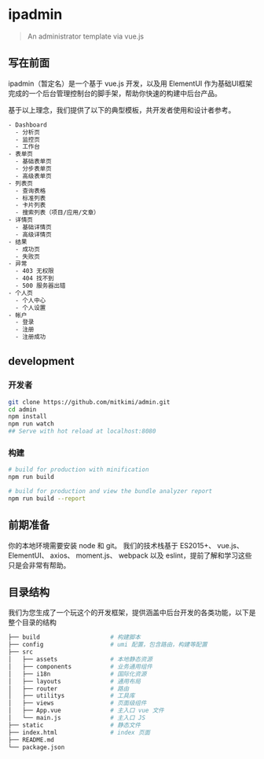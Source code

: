 # ipadmin

> An administrator template via vue.js

## 写在前面
ipadmin（暂定名）是一个基于 vue.js 开发，以及用 ElementUI 作为基础UI框架完成的一个后台管理控制台的脚手架，帮助你快速的构建中后台产品。

基于以上理念，我们提供了以下的典型模板，共开发者使用和设计者参考。

``` bash
- Dashboard
  - 分析页
  - 监控页
  - 工作台
- 表单页
  - 基础表单页
  - 分步表单页
  - 高级表单页
- 列表页
  - 查询表格
  - 标准列表
  - 卡片列表
  - 搜索列表（项目/应用/文章）
- 详情页
  - 基础详情页
  - 高级详情页
- 结果
  - 成功页
  - 失败页
- 异常
  - 403 无权限
  - 404 找不到
  - 500 服务器出错
- 个人页
  - 个人中心
  - 个人设置
- 帐户
  - 登录
  - 注册
  - 注册成功
```
## development
### 开发者
``` bash
git clone https://github.com/mitkimi/admin.git
cd admin
npm install
npm run watch
## Serve with hot reload at localhost:8080
```
### 构建
``` bash
# build for production with minification
npm run build

# build for production and view the bundle analyzer report
npm run build --report
```

## 前期准备
你的本地环境需要安装 node 和 git。
我们的技术栈基于 ES2015+、 vue.js、 ElementUI、 axios、 moment.js、 webpack 以及 eslint，提前了解和学习这些只是会非常有帮助。

## 目录结构
我们为您生成了一个玩这个的开发框架，提供涵盖中后台开发的各类功能，以下是整个目录的结构
``` bash
├── build                    # 构建脚本
├── config                   # umi 配置，包含路由，构建等配置
├── src
│   ├── assets               # 本地静态资源
│   ├── components           # 业务通用组件
│   ├── i18n                 # 国际化资源
│   ├── layouts              # 通用布局
│   ├── router               # 路由
│   ├── utilitys             # 工具库
│   ├── views                # 页面级组件
│   ├── App.vue              # 主入口 vue 文件
│   └── main.js              # 主入口 JS
├── static                   # 静态文件
├── index.html               # index 页面
├── README.md
└── package.json
```